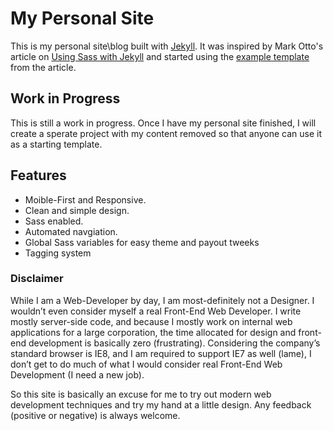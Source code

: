 # My Personal Site

This is my personal site\blog built with [Jekyll](http://jekyllrb.com/). It was inspired by Mark Otto's article on [Using Sass with Jekyll](http://markdotto.com/2014/09/25/sass-and-jekyll/) and started using the [example template](https://github.com/mdo/jekyll-example) from the article.

## Work in Progress

This is still a work in progress. Once I have my personal site finished, I will create a sperate project with my content removed so that anyone can use it as a starting template.

## Features

- Moible-First and Responsive.
- Clean and simple design.
- Sass enabled.
- Automated navgiation.
- Global Sass variables for easy theme and payout tweeks
- Tagging system

### Disclaimer

While I am a Web-Developer by day, I am most-definitely not a Designer. I wouldn’t even consider myself a real Front-End Web Developer. I write mostly server-side code, and because I mostly work on internal web applications for a large corporation, the time allocated for design and front-end development is basically zero (frustrating). Considering the company’s standard browser is IE8, and I am required to support IE7 as well (lame), I don’t get to do much of what I would consider real Front-End Web Development (I need a new job). 

So this site is basically an excuse for me to try out modern web development techniques and try my hand at a little design. Any feedback (positive or negative) is always welcome. 
